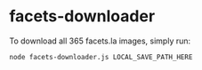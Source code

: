 facets-downloader
=========

To download all 365 facets.la images, simply run:
	
	node facets-downloader.js LOCAL_SAVE_PATH_HERE
